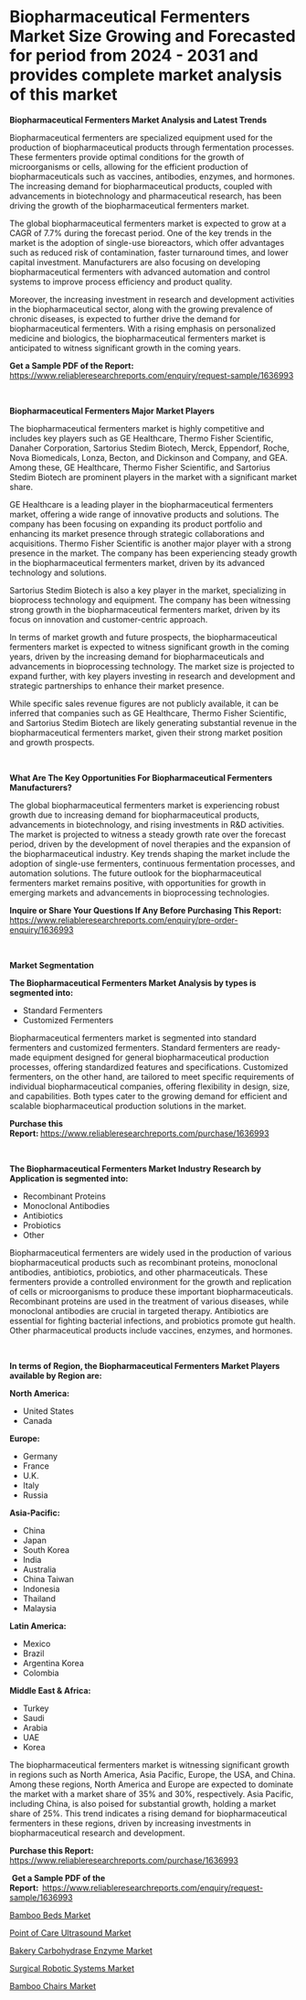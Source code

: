 <p><h1>Biopharmaceutical Fermenters Market Size Growing and Forecasted for period from 2024 - 2031 and provides complete market analysis of this market</h1></p><p><strong>Biopharmaceutical Fermenters Market Analysis and Latest Trends</strong></p>
<p><p>Biopharmaceutical fermenters are specialized equipment used for the production of biopharmaceutical products through fermentation processes. These fermenters provide optimal conditions for the growth of microorganisms or cells, allowing for the efficient production of biopharmaceuticals such as vaccines, antibodies, enzymes, and hormones. The increasing demand for biopharmaceutical products, coupled with advancements in biotechnology and pharmaceutical research, has been driving the growth of the biopharmaceutical fermenters market.</p><p>The global biopharmaceutical fermenters market is expected to grow at a CAGR of 7.7% during the forecast period. One of the key trends in the market is the adoption of single-use bioreactors, which offer advantages such as reduced risk of contamination, faster turnaround times, and lower capital investment. Manufacturers are also focusing on developing biopharmaceutical fermenters with advanced automation and control systems to improve process efficiency and product quality.</p><p>Moreover, the increasing investment in research and development activities in the biopharmaceutical sector, along with the growing prevalence of chronic diseases, is expected to further drive the demand for biopharmaceutical fermenters. With a rising emphasis on personalized medicine and biologics, the biopharmaceutical fermenters market is anticipated to witness significant growth in the coming years.</p></p>
<p><strong>Get a Sample PDF of the Report:&nbsp;</strong> <a href="https://www.reliableresearchreports.com/enquiry/request-sample/1636993">https://www.reliableresearchreports.com/enquiry/request-sample/1636993</a></p>
<p>&nbsp;</p>
<p><strong>Biopharmaceutical Fermenters Major Market Players</strong></p>
<p><p>The biopharmaceutical fermenters market is highly competitive and includes key players such as GE Healthcare, Thermo Fisher Scientific, Danaher Corporation, Sartorius Stedim Biotech, Merck, Eppendorf, Roche, Nova Biomedicals, Lonza, Becton, and Dickinson and Company, and GEA. Among these, GE Healthcare, Thermo Fisher Scientific, and Sartorius Stedim Biotech are prominent players in the market with a significant market share.</p><p>GE Healthcare is a leading player in the biopharmaceutical fermenters market, offering a wide range of innovative products and solutions. The company has been focusing on expanding its product portfolio and enhancing its market presence through strategic collaborations and acquisitions. Thermo Fisher Scientific is another major player with a strong presence in the market. The company has been experiencing steady growth in the biopharmaceutical fermenters market, driven by its advanced technology and solutions.</p><p>Sartorius Stedim Biotech is also a key player in the market, specializing in bioprocess technology and equipment. The company has been witnessing strong growth in the biopharmaceutical fermenters market, driven by its focus on innovation and customer-centric approach.</p><p>In terms of market growth and future prospects, the biopharmaceutical fermenters market is expected to witness significant growth in the coming years, driven by the increasing demand for biopharmaceuticals and advancements in bioprocessing technology. The market size is projected to expand further, with key players investing in research and development and strategic partnerships to enhance their market presence.</p><p>While specific sales revenue figures are not publicly available, it can be inferred that companies such as GE Healthcare, Thermo Fisher Scientific, and Sartorius Stedim Biotech are likely generating substantial revenue in the biopharmaceutical fermenters market, given their strong market position and growth prospects.</p></p>
<p>&nbsp;</p>
<p><strong>What Are The Key Opportunities For Biopharmaceutical Fermenters Manufacturers?</strong></p>
<p><p>The global biopharmaceutical fermenters market is experiencing robust growth due to increasing demand for biopharmaceutical products, advancements in biotechnology, and rising investments in R&D activities. The market is projected to witness a steady growth rate over the forecast period, driven by the development of novel therapies and the expansion of the biopharmaceutical industry. Key trends shaping the market include the adoption of single-use fermenters, continuous fermentation processes, and automation solutions. The future outlook for the biopharmaceutical fermenters market remains positive, with opportunities for growth in emerging markets and advancements in bioprocessing technologies.</p></p>
<p><strong>Inquire or Share Your Questions If Any Before Purchasing This Report:</strong> <a href="https://www.reliableresearchreports.com/enquiry/pre-order-enquiry/1636993">https://www.reliableresearchreports.com/enquiry/pre-order-enquiry/1636993</a></p>
<p>&nbsp;</p>
<p><strong>Market Segmentation</strong></p>
<p><strong>The Biopharmaceutical Fermenters Market Analysis by types is segmented into:</strong></p>
<p><ul><li>Standard Fermenters</li><li>Customized Fermenters</li></ul></p>
<p><p>Biopharmaceutical fermenters market is segmented into standard fermenters and customized fermenters. Standard fermenters are ready-made equipment designed for general biopharmaceutical production processes, offering standardized features and specifications. Customized fermenters, on the other hand, are tailored to meet specific requirements of individual biopharmaceutical companies, offering flexibility in design, size, and capabilities. Both types cater to the growing demand for efficient and scalable biopharmaceutical production solutions in the market.</p></p>
<p><strong>Purchase this Report:&nbsp;</strong><a href="https://www.reliableresearchreports.com/purchase/1636993">https://www.reliableresearchreports.com/purchase/1636993</a></p>
<p>&nbsp;</p>
<p><strong>The Biopharmaceutical Fermenters Market Industry Research by Application is segmented into:</strong></p>
<p><ul><li>Recombinant Proteins</li><li>Monoclonal Antibodies</li><li>Antibiotics</li><li>Probiotics</li><li>Other</li></ul></p>
<p><p>Biopharmaceutical fermenters are widely used in the production of various biopharmaceutical products such as recombinant proteins, monoclonal antibodies, antibiotics, probiotics, and other pharmaceuticals. These fermenters provide a controlled environment for the growth and replication of cells or microorganisms to produce these important biopharmaceuticals. Recombinant proteins are used in the treatment of various diseases, while monoclonal antibodies are crucial in targeted therapy. Antibiotics are essential for fighting bacterial infections, and probiotics promote gut health. Other pharmaceutical products include vaccines, enzymes, and hormones.</p></p>
<p>&nbsp;</p>
<p><strong>In terms of Region, the Biopharmaceutical Fermenters Market Players available by Region are:</strong></p>
<p>
    <p> <strong> North America: </strong>
        <ul>
            <li>United States</li>
            <li>Canada</li>
        </ul>
        </p> 
    <p> <strong> Europe: </strong>
        <ul>
            <li>Germany</li>
            <li>France</li>
            <li>U.K.</li>
            <li>Italy</li>
            <li>Russia</li>
        </ul>
        </p> 
    <p> <strong> Asia-Pacific: </strong>
        <ul>
            <li>China</li>
            <li>Japan</li>
            <li>South Korea</li>
            <li>India</li>
            <li>Australia</li>
            <li>China Taiwan</li>
            <li>Indonesia</li>
            <li>Thailand</li>
            <li>Malaysia</li>
        </ul>
        </p> 
    <p> <strong> Latin America: </strong>
        <ul>
            <li>Mexico</li>
            <li>Brazil</li>
            <li>Argentina Korea</li>
            <li>Colombia</li>
        </ul>
        </p> 
    <p> <strong> Middle East & Africa: </strong>
        <ul>
            <li>Turkey</li>
            <li>Saudi</li>
            <li>Arabia</li>
            <li>UAE</li>
            <li>Korea</li>
        </ul>
    </p>
    </p>
<p><p>The biopharmaceutical fermenters market is witnessing significant growth in regions such as North America, Asia Pacific, Europe, the USA, and China. Among these regions, North America and Europe are expected to dominate the market with a market share of 35% and 30%, respectively. Asia Pacific, including China, is also poised for substantial growth, holding a market share of 25%. This trend indicates a rising demand for biopharmaceutical fermenters in these regions, driven by increasing investments in biopharmaceutical research and development.</p></p>
<p><strong>Purchase this Report: </strong><a href="https://www.reliableresearchreports.com/purchase/1636993">https://www.reliableresearchreports.com/purchase/1636993</a></p>
<p>&nbsp;<strong>Get a Sample PDF of the Report:&nbsp;&nbsp;</strong><a href="https://www.reliableresearchreports.com/enquiry/request-sample/1636993">https://www.reliableresearchreports.com/enquiry/request-sample/1636993</a></p>
<p><strong></strong></p>
<p><p><a href="https://issuu.com/reportprime-2/docs/bamboo-beds-market-size-2030.pptx">Bamboo Beds Market</a></p><p><a href="https://medium.com/@madelynhowe_34212/point-of-care-ultrasound-market-insights-into-market-cagr-market-trends-and-growth-strategies-74cb35b76794">Point of Care Ultrasound Market</a></p><p><a href="https://github.com/provorikovar/Market-Research-Report-List-3/blob/main/bakery-carbohydrase-enzyme-market.md">Bakery Carbohydrase Enzyme Market</a></p><p><a href="https://medium.com/@madelynhowe_34212/surgical-robotic-systems-market-trends-and-market-analysis-forecasted-for-period-2024-2031-0307e303ac1f">Surgical Robotic Systems Market</a></p><p><a href="https://issuu.com/reportprime-2/docs/bamboo-chairs-market-size-2030.pptx">Bamboo Chairs Market</a></p></p>